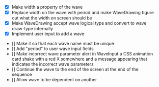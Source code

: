 - [x] Make width a property of the wave
- [x] Replace width on the wave with period and make WaveDrawing figure out what the width on screen should be
- [x] Make WaveDrawing accept wave logical type and convert to wave draw-type internally
- [x] Implement user input to add a wave
- [] Make it so that each wave name must be unique
- [] Add "period" to user wave input fields
- [] Make incorrect wave parameter alert in WaveInput a CSS animation card shake with a red X somewhere and a message appearing that indicates the incorrect wave parameters
- [] Continue the wave to the end of the screen at the end of the sequence
- [] Allow wave to be dependent on another
